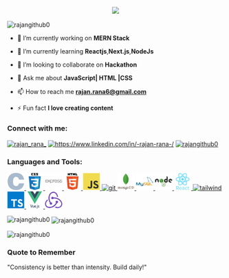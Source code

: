 <p align="center">
  
  <img src="https://readme-typing-svg.herokuapp.com?font=Fira+Code&weight=500&size=24&pause=1000&duration=3000&color=11F7FF&center=true&vCenter=true&width=600&lines=Hi+%F0%9F%91%8B,+I'm+Rajan;MERN+Stack+Developer;Frontend+Developer;Backend+Developer;Full+Stack+Developer;Always+Learning+%F0%9F%93%9A;Let’s+Build+Something+Amazing!" />
 
</p>

<p align="left"> <img src="https://komarev.com/ghpvc/?username=rajangithub0&label=Profile%20views&color=0e75b6&style=flat" alt="rajangithub0" /> </p>

- 🔭 I’m currently working on **MERN Stack**

- 🌱 I’m currently learning **Reactjs**,**Next.js**,**NodeJs**

- 👯 I’m looking to collaborate on **Hackathon**

- 💬 Ask me about **JavaScript| HTML |CSS**

- 📫 How to reach me **rajan.rana6@gmail.com**

- ⚡ Fun fact **I love creating content**

<h3 align="left">Connect with me:</h3>
<p align="left">
<a href="https://twitter.com/rajan_rana_" target="blank"><img align="center" src="https://raw.githubusercontent.com/rahuldkjain/github-profile-readme-generator/master/src/images/icons/Social/twitter.svg" alt="rajan_rana_" height="30" width="40" /></a>
<a href="https://linkedin.com/in/https://www.linkedin.com/in/-rajan-rana-/" target="blank"><img align="center" src="https://raw.githubusercontent.com/rahuldkjain/github-profile-readme-generator/master/src/images/icons/Social/linked-in-alt.svg" alt="https://www.linkedin.com/in/-rajan-rana-/" height="30" width="40" /></a>
<a href="https://www.leetcode.com/rajangithub0" target="blank"><img align="center" src="https://raw.githubusercontent.com/rahuldkjain/github-profile-readme-generator/master/src/images/icons/Social/leet-code.svg" alt="rajangithub0" height="30" width="40" /></a>
</p>

<h3 align="left">Languages and Tools:</h3>
<p align="left">   <a href="https://www.cprogramming.com/" target="_blank" rel="noreferrer"> <img src="https://raw.githubusercontent.com/devicons/devicon/master/icons/c/c-original.svg" alt="c" width="40" height="40"/> </a> <a href="https://www.w3schools.com/css/" target="_blank" rel="noreferrer"> <img src="https://raw.githubusercontent.com/devicons/devicon/master/icons/css3/css3-original-wordmark.svg" alt="css3" width="40" height="40"/> </a> <a href="https://expressjs.com" target="_blank" rel="noreferrer"> <img src="https://raw.githubusercontent.com/devicons/devicon/master/icons/express/express-original-wordmark.svg" alt="express" width="40" height="40"/> </a>  <a href="https://www.w3.org/html/" target="_blank" rel="noreferrer"> <img src="https://raw.githubusercontent.com/devicons/devicon/master/icons/html5/html5-original-wordmark.svg" alt="html5" width="40" height="40"/> </a><a href="https://developer.mozilla.org/en-US/docs/Web/JavaScript" target="_blank" rel="noreferrer"> <img src="https://raw.githubusercontent.com/devicons/devicon/master/icons/javascript/javascript-original.svg" alt="javascript" width="40" height="40"/> </a> <a href="https://git-scm.com/" target="_blank" rel="noreferrer"> <img src="https://www.vectorlogo.zone/logos/git-scm/git-scm-icon.svg" alt="git" width="40" height="40"/> </a> <a href="https://www.mongodb.com/" target="_blank" rel="noreferrer"> <img src="https://raw.githubusercontent.com/devicons/devicon/master/icons/mongodb/mongodb-original-wordmark.svg" alt="mongodb" width="40" height="40"/> </a>  <a href="https://www.mysql.com/" target="_blank" rel="noreferrer"> <img src="https://raw.githubusercontent.com/devicons/devicon/master/icons/mysql/mysql-original-wordmark.svg" alt="mysql" width="40" height="40"/> </a> <a href="https://nodejs.org" target="_blank" rel="noreferrer"> <img src="https://raw.githubusercontent.com/devicons/devicon/master/icons/nodejs/nodejs-original-wordmark.svg" alt="nodejs" width="40" height="40"/> </a>  <a href="https://reactjs.org/" target="_blank" rel="noreferrer"> <img src="https://raw.githubusercontent.com/devicons/devicon/master/icons/react/react-original-wordmark.svg" alt="react" width="40" height="40"/> </a> <a href="https://tailwindcss.com/" target="_blank" rel="noreferrer"> <img src="https://www.vectorlogo.zone/logos/tailwindcss/tailwindcss-icon.svg" alt="tailwind" width="40" height="40"/> </a> <a href="https://www.typescriptlang.org/" target="_blank" rel="noreferrer"> <img src="https://raw.githubusercontent.com/devicons/devicon/master/icons/typescript/typescript-original.svg" alt="typescript" width="40" height="40"/> </a> <a href="https://vuejs.org/" target="_blank" rel="noreferrer"> <img src="https://raw.githubusercontent.com/devicons/devicon/master/icons/vuejs/vuejs-original-wordmark.svg" alt="vuejs" width="40" height="40"/> </a> <a href="https://redux.js.org" target="_blank" rel="noreferrer"> <img src="https://raw.githubusercontent.com/devicons/devicon/master/icons/redux/redux-original.svg" alt="redux" width="40" height="40"/> </a></p>

<p><img align="left" src="https://github-readme-stats.vercel.app/api/top-langs?username=rajangithub0&show_icons=true&locale=en&layout=compact" alt="rajangithub0" /></p>

<p>&nbsp;<img align="center" src="https://github-readme-stats.vercel.app/api?username=rajangithub0&show_icons=true&locale=en" alt="rajangithub0" /></p>

<p><img align="center" src="https://github-readme-streak-stats.herokuapp.com/?user=rajangithub0&" alt="rajangithub0" /></p>

<h3 align="left">Quote to Remember</h3>

<p>"Consistency is better than intensity. Build daily!"</p>

<h2 align="center>✨ Thanks for visiting my profile! ✨</h2>
